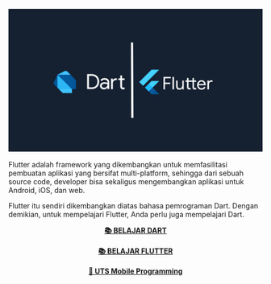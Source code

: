 ![](res/flutter-dart.jpg)

Flutter adalah framework yang dikembangkan untuk memfasilitasi pembuatan aplikasi yang bersifat multi-platform, sehingga dari sebuah source code, developer bisa sekaligus mengembangkan aplikasi untuk Android, iOS, dan web.

Flutter itu sendiri dikembangkan diatas bahasa pemrograman Dart. Dengan demikian, untuk mempelajari Flutter, Anda perlu juga mempelajari Dart.

<p align=center>
    <a href="dart/"><b>📚 BELAJAR DART</b></a><br>
    <br>
    <a href="flutter/"><b>📚 BELAJAR FLUTTER</b></a><br>
    <br>
    <a href="flutter/soal/soal2.html"><b>📝 UTS Mobile Programming</b></a>
</p>